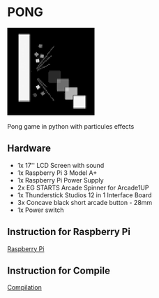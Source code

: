 # PONG

![Logo](image/logo.png)

Pong game in python with particules effects

## Hardware

- 1x 17'' LCD Screen with sound
- 1x Raspberry Pi 3 Model A+
- 1x Raspberry Pi Power Supply
- 2x EG STARTS Arcade Spinner for Arcade1UP
- 1x Thunderstick Studios 12 in 1 Interface Board
- 3x Concave black short arcade button - 28mm
- 1x Power switch

## Instruction for Raspberry Pi

[Raspberry Pi](RPI.md)

## Instruction for Compile

[Compilation](compile.md)
